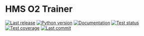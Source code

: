 HMS O2 Trainer
==============

[![Last release](https://img.shields.io/pypi/v/hms_o2_trainer.svg)](https://pypi.python.org/pypi/hms_o2_trainer)
[![Python version](https://img.shields.io/pypi/pyversions/hms_o2_trainer.svg)](https://pypi.python.org/pypi/hms_o2_trainer)
[![Documentation](https://img.shields.io/readthedocs/hms_o2_trainer.svg)](https://hms-o2-trainer.readthedocs.io/en/latest/)
[![Test status](https://img.shields.io/github/actions/workflow/status/kalekundert/hms_o2_trainer/test.yml?branch=master)](https://github.com/kalekundert/hms_o2_trainer/actions)
[![Test coverage](https://img.shields.io/codecov/c/github/kalekundert/hms_o2_trainer)](https://app.codecov.io/github/kalekundert/hms_o2_trainer)
[![Last commit](https://img.shields.io/github/last-commit/kalekundert/hms_o2_trainer?logo=github)](https://github.com/kalekundert/hms_o2_trainer)
